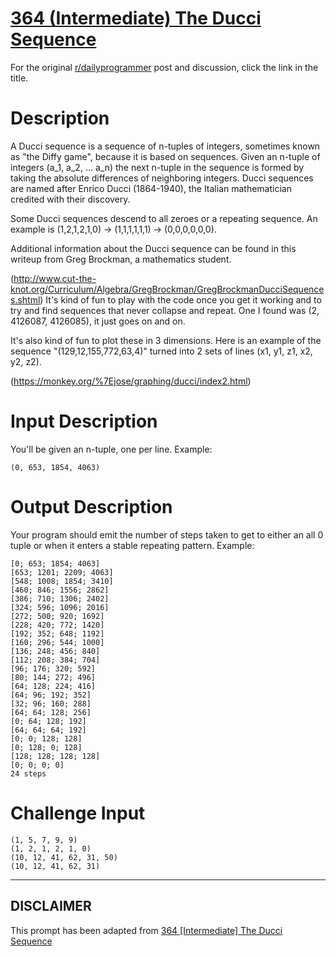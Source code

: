 # [364 (Intermediate) The Ducci Sequence](https://old.reddit.com/r/dailyprogrammer/comments/8sjcl0/20180620_challenge_364_intermediate_the_ducci/)

For the original [r/dailyprogrammer](https://www.reddit.com/r/dailyprogrammer/) post and discussion, click the link in the title.

# Description
A Ducci sequence is a sequence of n-tuples of integers, sometimes known as "the Diffy game", because it is based on sequences. Given an n-tuple of integers (a_1, a_2, ... a_n) the next n-tuple in the sequence is formed by taking the absolute differences of neighboring integers. Ducci sequences are named after Enrico Ducci (1864-1940), the Italian mathematician credited with their discovery.

Some Ducci sequences descend to all zeroes or a repeating sequence. An example is (1,2,1,2,1,0) -> (1,1,1,1,1,1) -> (0,0,0,0,0,0). 

Additional information about the Ducci sequence can be found in this writeup from Greg Brockman, a mathematics student. 

(http://www.cut-the-knot.org/Curriculum/Algebra/GregBrockman/GregBrockmanDucciSequences.shtml)
It's kind of fun to play with the code once you get it working and to try and find sequences that never collapse and repeat. One I found was (2, 4126087, 4126085), it just goes on and on.

It's also kind of fun to plot these in 3 dimensions. Here is an example of the sequence "(129,12,155,772,63,4)" turned into 2 sets of lines (x1, y1, z1, x2, y2, z2). 

(https://monkey.org/%7Ejose/graphing/ducci/index2.html)
# Input Description
You'll be given an n-tuple, one per line. Example:


```
(0, 653, 1854, 4063)
```
# Output Description
Your program should emit the number of steps taken to get to either an all 0 tuple or when it enters a stable repeating pattern. Example:


```
[0; 653; 1854; 4063]
[653; 1201; 2209; 4063]
[548; 1008; 1854; 3410]
[460; 846; 1556; 2862]
[386; 710; 1306; 2402]
[324; 596; 1096; 2016]
[272; 500; 920; 1692]
[228; 420; 772; 1420]
[192; 352; 648; 1192]
[160; 296; 544; 1000]
[136; 248; 456; 840]
[112; 208; 384; 704]
[96; 176; 320; 592]
[80; 144; 272; 496]
[64; 128; 224; 416]
[64; 96; 192; 352]
[32; 96; 160; 288]
[64; 64; 128; 256]
[0; 64; 128; 192]
[64; 64; 64; 192]
[0; 0; 128; 128]
[0; 128; 0; 128]
[128; 128; 128; 128]
[0; 0; 0; 0]
24 steps
```
# Challenge Input

```
(1, 5, 7, 9, 9)
(1, 2, 1, 2, 1, 0)
(10, 12, 41, 62, 31, 50)
(10, 12, 41, 62, 31)
```

----
## **DISCLAIMER**
This prompt has been adapted from [364 [Intermediate] The Ducci Sequence](https://old.reddit.com/r/dailyprogrammer/comments/8sjcl0/20180620_challenge_364_intermediate_the_ducci/
)
